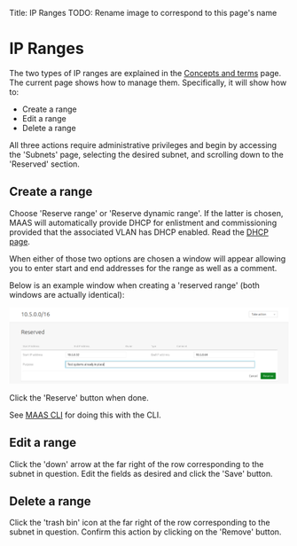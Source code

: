 Title: IP Ranges
TODO:  Rename image to correspond to this page's name


# IP Ranges

The two types of IP ranges are explained in the
[Concepts and terms][concepts-ipranges] page. The current page shows how to
manage them. Specifically, it will show how to:

- Create a range
- Edit a range
- Delete a range

All three actions require administrative privileges and begin by accessing the
'Subnets' page, selecting the desired subnet, and scrolling down to the
'Reserved' section.


## Create a range

Choose 'Reserve range' or 'Reserve dynamic range'. If the latter is chosen,
MAAS will automatically provide DHCP for enlistment and commissioning provided
that the associated VLAN has DHCP enabled. Read the [DHCP page][dhcp].

When either of those two options are chosen a window will appear allowing you
to enter start and end addresses for the range as well as a comment.

Below is an example window when creating a 'reserved range' (both windows are
actually identical):

![Reserved IP range][img__2.2_add-reserved-iprange]

Click the 'Reserve' button when done.

See [MAAS CLI][cli-create-a-reserved-ip-range] for doing this with the CLI.


## Edit a range

Click the 'down' arrow at the far right of the row corresponding to the subnet
in question. Edit the fields as desired and click the 'Save' button.


## Delete a range

Click the 'trash bin' icon at the far right of the row corresponding to the
subnet in question. Confirm this action by clicking on the 'Remove' button.


<!-- LINKS -->

[concepts-ipranges]: intro-concepts.md#ip-ranges
[dhcp]: installconfig-network-dhcp.md
[cli-create-a-reserved-ip-range]: manage-cli-common.md#create-a-reserved-ip-range

[img__2.2_add-reserved-iprange]: ../media/installconfig-network-ipranges__2.2_add-reserved-iprange.png
